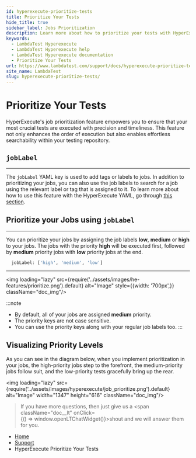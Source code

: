 ```yaml
---
id: hyperexecute-prioritize-tests
title: Prioritize Your Tests
hide_title: true
sidebar_label: Jobs Prioritization
description: Learn more about how to prioritize your tests with HyperExecute.
keywords:
  - LambdaTest Hyperexecute
  - LambdaTest Hyperexecute help
  - LambdaTest Hyperexecute documentation
  - Prioritize Your Tests 
url: https://www.lambdatest.com/support/docs/hyperexecute-prioritize-tests/
site_name: LambdaTest
slug: hyperexecute-prioritize-tests/
---
```


<script type="application/ld+json"
      dangerouslySetInnerHTML={{ __html: JSON.stringify({
       "@context": "https://schema.org",
        "@type": "BreadcrumbList",
        "itemListElement": [{
          "@type": "ListItem",
          "position": 1,
          "name": "Home",
          "item": "https://www.lambdatest.com"
        },{
          "@type": "ListItem",
          "position": 2,
          "name": "Support",
          "item": "https://www.lambdatest.com/support/docs/"
        },{
          "@type": "ListItem",
          "position": 3,
          "name": "Integrations",
          "item": "https://www.lambdatest.com/support/docs/hyperexecute-prioritize-tests/"
        }]
      })
    }}
></script>

# Prioritize Your Tests

HyperExecute's job prioritization feature empowers you to ensure that your most crucial tests are executed with precision and timeliness. This feature not only enhances the order of execution but also enables effortless searchability within your testing repository.

## `jobLabel`
***

The `jobLabel` YAML key is used to add tags or labels to jobs. In addition to prioritizing your jobs, you can also use the job labels to search for a job using the relevant label or tag that is assigned to it. To learn more about how to use this feature with the HyperExecute YAML, go through [this section](https://www.lambdatest.com/support/docs/deep-dive-into-hyperexecute-yaml/#23-joblabel).

## Prioritize your Jobs using `jobLabel`
***

You can prioritize your jobs by assigning the job labels **low**, **medium** or **high** to your jobs. The jobs with the priority **high** will be executed first, followed by **medium** priority jobs with **low** priority jobs at the end.

```bash
  jobLabel: ['high', 'medium', 'low']
```
***
<img loading="lazy" src={require('../assets/images/he-features/prioritize.png').default} alt="Image" style={{width: '700px',}} className="doc_img"/>

:::note
- By default, all of your jobs are assigned **medium** priority. 
- The priority keys are not case sensitive. 
- You can use the priority keys along with your regular job labels too. 
:::

## Visualizing Priority Levels
As you can see in the diagram below, when you implement prioritization in your jobs, the high-priority jobs step to the forefront, the medium-priority jobs follow suit, and the low-priority tests gracefully bring up the rear.

<img loading="lazy" src={require('../assets/images/hyperexecute/job_prioritize.png').default} alt="Image" width="1347" height="616"  className="doc_img"/>

>If you have more questions, then just give us a <span className="doc__lt" onClick={() => window.openLTChatWidget()}>shout</span> and we will answer them for you.

<nav aria-label="breadcrumbs">
  <ul className="breadcrumbs">
    <li className="breadcrumbs__item">
      <a className="breadcrumbs__link" target="_self" href="https://www.lambdatest.com">
        Home
      </a>
    </li>
    <li className="breadcrumbs__item">
      <a className="breadcrumbs__link" target="_self" href="https://www.lambdatest.com/support/docs/">
        Support
      </a>
    </li>
    <li className="breadcrumbs__item breadcrumbs__item--active">
      <span className="breadcrumbs__link">
       HyperExecute Prioritize Your Tests
      </span>
    </li>
  </ul>
</nav>